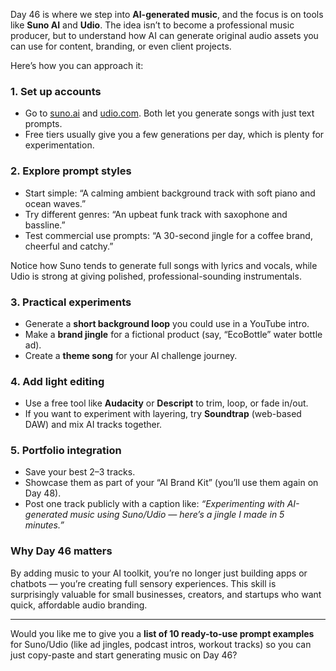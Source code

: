 Day 46 is where we step into **AI-generated music**, and the focus is on tools like **Suno AI** and **Udio**. The idea isn’t to become a professional music producer, but to understand how AI can generate original audio assets you can use for content, branding, or even client projects.

Here’s how you can approach it:

### **1. Set up accounts**

* Go to [suno.ai](https://suno.ai) and [udio.com](https://www.udio.com). Both let you generate songs with just text prompts.
* Free tiers usually give you a few generations per day, which is plenty for experimentation.

### **2. Explore prompt styles**

* Start simple: “A calming ambient background track with soft piano and ocean waves.”
* Try different genres: “An upbeat funk track with saxophone and bassline.”
* Test commercial use prompts: “A 30-second jingle for a coffee brand, cheerful and catchy.”

Notice how Suno tends to generate full songs with lyrics and vocals, while Udio is strong at giving polished, professional-sounding instrumentals.

### **3. Practical experiments**

* Generate a **short background loop** you could use in a YouTube intro.
* Make a **brand jingle** for a fictional product (say, “EcoBottle” water bottle ad).
* Create a **theme song** for your AI challenge journey.

### **4. Add light editing**

* Use a free tool like **Audacity** or **Descript** to trim, loop, or fade in/out.
* If you want to experiment with layering, try **Soundtrap** (web-based DAW) and mix AI tracks together.

### **5. Portfolio integration**

* Save your best 2–3 tracks.
* Showcase them as part of your “AI Brand Kit” (you’ll use them again on Day 48).
* Post one track publicly with a caption like:
  *“Experimenting with AI-generated music using Suno/Udio — here’s a jingle I made in 5 minutes.”*

### **Why Day 46 matters**

By adding music to your AI toolkit, you’re no longer just building apps or chatbots — you’re creating full sensory experiences. This skill is surprisingly valuable for small businesses, creators, and startups who want quick, affordable audio branding.

---

Would you like me to give you a **list of 10 ready-to-use prompt examples** for Suno/Udio (like ad jingles, podcast intros, workout tracks) so you can just copy-paste and start generating music on Day 46?
